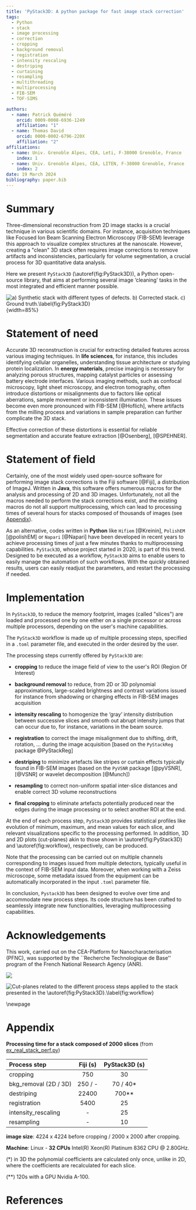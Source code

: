 ```yaml
---
title: 'PyStack3D: A python package for fast image stack correction'
tags:
  - Python
  - stack
  - image processing
  - correction
  - cropping
  - background removal
  - registration
  - intensity rescaling
  - destriping
  - curtaining
  - resampling
  - multithreading
  - multiprocessing
  - FIB-SEM
  - TOF-SIMS

authors:
  - name: Patrick Quéméré
    orcid: 0009-0008-6936-1249
    affiliation: "1"
  - name: Thomas David
    orcid: 0000-0002-6796-220X
    affiliation: "2"
affiliations:
  - name: Univ. Grenoble Alpes, CEA, Leti, F-38000 Grenoble, France
    index: 1
  - name: Univ. Grenoble Alpes, CEA, LITEN, F-38000 Grenoble, France
    index: 2
date: 19 March 2024
bibliography: paper.bib
---
```


# Summary

Three-dimensional reconstruction from 2D image stacks is a crucial technique in various scientific domains. For instance, acquisition techniques like Focused Ion Beam Scanning Electron Microscopy (FIB-SEM) leverage this approach to visualize complex structures at the nanoscale. However, creating a "clean" 3D stack often requires image corrections to remove artifacts and inconsistencies, particularly for volume segmentation, a crucial process for 3D quantitative data analysis.

Here we present ``PyStack3D`` (\autoref{fig:PyStack3D}), a Python open-source library, that aims at performing several image ‘cleaning’ tasks in the most integrated and efficient manner possible.

![a) Synthetic stack with different types of defects. b) Corrected stack. c) Ground truth.\label{fig:PyStack3D}](../doc/_static/pystack3d.png){width=85%}

# Statement of need

Accurate 3D reconstruction is crucial for extracting detailed features across various imaging techniques.
In **life sciences**, for instance, this includes identifying cellular organelles, understanding tissue architecture or studying protein localization.
In **energy materials**, precise imaging is necessary for analyzing porous structures, mapping catalyst particles or assessing battery electrode interfaces.
Various imaging methods, such as confocal microscopy, light sheet microscopy, and electron tomography, often introduce distortions or misalignments due to factors like optical aberrations, sample movement or inconsistent illumination.
These issues become even more pronounced with FIB-SEM [@Hoflich], where artifacts from the milling process and variations in sample preparation can further complicate the 3D stack.

Effective correction of these distortions is essential for reliable segmentation and accurate feature extraction [@Osenberg], [@SPEHNER].

# Statement of field

Certainly, one of the most widely used open-source software for performing image stack corrections is the Fiji software [@Fiji], a distribution of ImageJ. Written in **Java**, this software offers numerous macros for the analysis and processing of 2D and 3D images. Unfortunately, not all the macros needed to perform the stack corrections exist, and the existing macros do not all support multiprocessing, which can lead to processing times of several hours for stacks composed of thousands of images (see [Appendix](#appendix)).

As an alternative, codes written in **Python** like ``Hifiem`` [@Kreinin], ``PolishEM`` [@polishEM] or ``Napari`` [@Napari] have been developed in recent years to achieve processing times of just a few minutes thanks to multiprocessing capabilities. ``PyStack3D``, whose project started in 2020, is part of this trend. Designed to be executed as a workflow, ``PyStack3D`` aims to enable users to easily manage the automation of such workflows. With the quickly obtained results, users can easily readjust the parameters, and restart the processing if needed.

# Implementation

In ``PyStack3D``, to reduce the memory footprint, images (called "slices") are loaded and processed one by one either on a single processor or across multiple processors, depending on the user's machine capabilities.

The ``PyStack3D`` workflow is made up of multiple processing steps, specified in a ``.toml`` parameter file, and executed in the order desired by the user.

The processing steps currently offered by ``PyStack3D`` are:

* **cropping** to reduce the image field of view to the user's ROI (Region Of Interest)

* **background removal** to reduce, from 2D or 3D polynomial approximations, large-scaled brightness and contrast variations issued for instance from shadowing or charging effects in FIB-SEM images acquisition

* **intensity rescaling** to homogenize the ‘gray’ intensity distribution between successive slices and smooth out abrupt intensity jumps that can occur due to, for instance, variations in the beam source.

* **registration** to correct the image misalignment due to shifting, drift, rotation, … during the image acquisition [based on the ``PyStackReg`` package @PyStackReg]

* **destriping** to minimize artefacts like stripes or curtain effects typically found in FIB-SEM images (based on the ``PyVSNR`` package [@pyVSNR], [@VSNR] or wavelet decomposition [@Munch])

* **resampling** to correct non-uniform spatial inter-slice distances and enable correct 3D volume reconstructions

* **final cropping** to eliminate artefacts potentially produced near the edges during the image processing or to select another ROI at the end.

At the end of each process step, ``PyStack3D`` provides statistical profiles like evolution of minimum, maximum, and mean values for each slice, and relevant visualizations specific to the processing performed. In addition, 3D and 2D plots (cut-planes) akin to those shown in \autoref{fig:PyStack3D} and \autoref{fig:workflow}, respectively, can be produced.

Note that the processing can be carried out on multiple channels corresponding to images issued from multiple detectors, typically useful in the context of FIB-SEM input data. Moreover, when working with a Zeiss microscope, some metadata issued from the equipment can be automatically incorporated in the input ``.toml`` parameter file.

In conclusion, ``Pystack3D`` has been designed to evolve over time and accommodate new process steps. Its code structure has been crafted to seamlessly integrate new functionalities, leveraging multiprocessing capabilities.

# Acknowledgements

This work, carried out on the CEA-Platform for Nanocharacterisation (PFNC), was supported by the ``Recherche Technologique de Base'' program of the French National Research Agency (ANR).

![](../doc/_static/workflow_1.png)

![Cut-planes related to the different process steps applied to the stack presented in the \autoref{fig:PyStack3D}.\label{fig:workflow}](../doc/_static/workflow_2.png)

\newpage

# Appendix

**Processing time for a stack composed of 2000 slices** (from [ex_real_stack_perf.py](https://github.com/CEA-MetroCarac/pystack3d/blob/main/examples/ex_real_stack_perf.py))

| Process step          | Fiji (s) | PyStack3D (s) | 
|:----------------------|:--------:|:-------------:|
| cropping              |   750    |      30       |  
| bkg_removal (2D / 3D) | 250 / -  |   70 / 40*    | 
| destriping            |  22400   |    700**      |  
| registration          |   5400   |      25       |   
| intensity_rescaling   |    -     |      25       |   
| resampling            |    -     |      10       |    

**image size**: 4224 x 4224 before cropping / 2000 x 2000 after cropping.

**Machine**: Linux - **32 CPUs** Intel(R) Xeon(R) Platinum 8362 CPU @ 2.80GHz.

(*) in 3D the polynomial coefficients are calculated only once, unlike in 2D, where the coefficients are recalculated for each slice.

(**) 120s with a GPU Nvidia A-100.

# References
